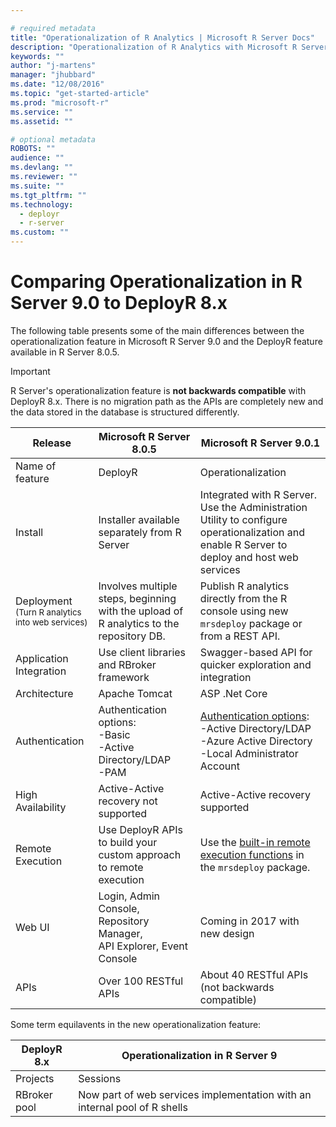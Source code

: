 ```yaml
---

# required metadata
title: "Operationalization of R Analytics | Microsoft R Server Docs"
description: "Operationalization of R Analytics with Microsoft R Server"
keywords: ""
author: "j-martens"
manager: "jhubbard"
ms.date: "12/08/2016"
ms.topic: "get-started-article"
ms.prod: "microsoft-r"
ms.service: ""
ms.assetid: ""

# optional metadata
ROBOTS: ""
audience: ""
ms.devlang: ""
ms.reviewer: ""
ms.suite: ""
ms.tgt_pltfrm: ""
ms.technology: 
  - deployr
  - r-server
ms.custom: ""
---
```


# Comparing Operationalization in R Server 9.0 to DeployR 8.x

The following table presents some of the main differences between the operationalization feature in Microsoft R Server 9.0 and the DeployR feature available in R Server 8.0.5.

>[!Important]
>R Server's operationalization feature is **not backwards compatible** with DeployR 8.x. There is no migration path as the APIs are completely new and the data stored in the database is structured differently. 

Release|Microsoft R Server 8.0.5|Microsoft R Server 9.0.1
----|-----|------
Name of feature|DeployR|Operationalization
Install|Installer available separately from R Server|Integrated with R Server. Use the Administration Utility to configure operationalization and enable R Server to deploy and host web services
Deployment<br><small>(Turn R analytics into web services)</small>|Involves multiple steps, beginning with the upload of R analytics to the repository DB.|Publish R analytics directly from the R console using new `mrsdeploy` package or from a REST API.
Application Integration|Use client libraries and RBroker framework|Swagger-based API for quicker exploration and integration
Architecture|Apache Tomcat|ASP .Net Core
Authentication|Authentication options:<br>-Basic<br>-Active Directory/LDAP<br>-PAM|[Authentication options](security-authentication.md):<br>-Active Directory/LDAP<br>-Azure Active Directory<br>-Local Administrator Account
High Availability|Active-Active recovery not supported|Active-Active recovery supported
Remote Execution|Use DeployR APIs to build your custom approach to remote execution|Use the [built-in remote execution functions](remote-execution.md) in the `mrsdeploy` package.
Web UI|Login, Admin Console, Repository Manager, <br>API Explorer, Event Console|Coming in 2017 with new design 
APIs|Over 100 RESTful APIs|About 40 RESTful APIs<br> (not backwards compatible)


Some term equilavents in the new operationalization feature:

|DeployR 8.x|Operationalization in R Server 9|
|------------|---------------|
|Projects|Sessions|
|RBroker pool|Now part of web services implementation with an internal pool of R shells|
